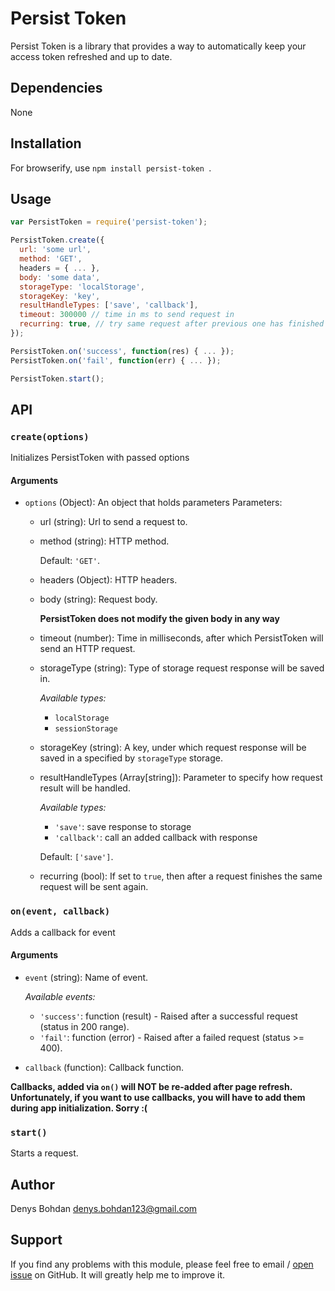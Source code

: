 

# Persist Token
Persist Token is a library that provides a way to automatically keep your access token refreshed and up to date.

## Dependencies
None

## Installation
For browserify, use ```npm install persist-token ```.

## Usage
 ```javascript
 var PersistToken = require('persist-token');

 PersistToken.create({
   url: 'some url',
   method: 'GET',
   headers = { ... },
   body: 'some data',
   storageType: 'localStorage',
   storageKey: 'key',
   resultHandleTypes: ['save', 'callback'],
   timeout: 300000 // time in ms to send request in
   recurring: true, // try same request after previous one has finished
 });

 PersistToken.on('success', function(res) { ... });
 PersistToken.on('fail', function(err) { ... });

 PersistToken.start();
```

## API

### ```create(options)```

Initializes PersistToken with passed options

#### Arguments

* ```options``` (Object): An object that holds parameters
Parameters:
   * url (string): Url to send a request to.

   * method (string): HTTP method.

	   Default: ```'GET'```.

   * headers (Object): HTTP headers.

   * body (string): Request body.

      **PersistToken does not modify the given body in any way**
   * timeout (number): Time in milliseconds, after which PersistToken will send an HTTP request.
   * storageType (string): Type of storage request response will be saved in.

      *Available types:*
      - ```localStorage```
      - ```sessionStorage```
   * storageKey (string): A key, under which request response will be saved in a specified by ```storageType``` storage.
   * resultHandleTypes (Array[string]): Parameter to specify how request result will be handled.

      *Available types:*
      - ```'save'```: save response to storage
      - ```'callback'```: call an added callback with response

      Default: ```['save']```.
   * recurring (bool): If set to ```true```, then after a request finishes the same request will be sent again.

### ```on(event, callback)```

Adds a callback for event

#### Arguments

* ```event``` (string): Name of event.

   *Available events:*
   - ```'success'```: function (result) - Raised after a successful request (status in 200 range).
   - ```'fail'```: function (error) - Raised after a failed request (status >= 400).
* ```callback``` (function): Callback function.

**Callbacks, added via ```on()``` will NOT be re-added after page refresh.
	Unfortunately, if you want to use callbacks, you will have to add them during app initialization.
	Sorry :(**

### ```start()```

Starts a request.

## Author

Denys Bohdan denys.bohdan123@gmail.com

## Support

If you find any problems with this module, please feel free to email / [open issue](https://github.com/BogdanDenis/refresh-token-persist/issues/new) on GitHub.
It will greatly help me to improve it.